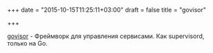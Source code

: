 +++
date = "2015-10-15T11:25:11+03:00"
draft = false
title = "govisor"

+++

<p><a href="https://github.com/gdamore/govisor">govisor</a>&nbsp;- Фреймворк для управления сервисами. Как&nbsp;supervisord, только на Go.</p>

